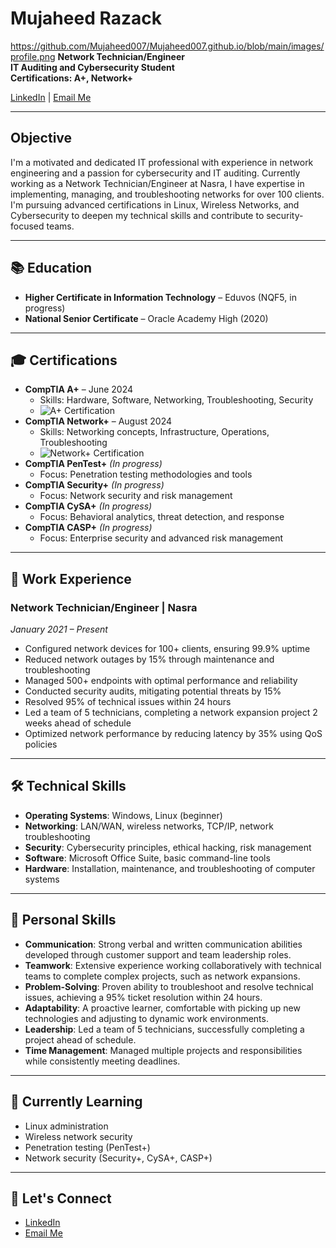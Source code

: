 # Mujaheed Razack
https://github.com/Mujaheed007/Mujaheed007.github.io/blob/main/images/profile.png
**Network Technician/Engineer**  
**IT Auditing and Cybersecurity Student**  
**Certifications: A+, Network+**  

[LinkedIn](https://www.linkedin.com/in/mujaheed-razack) | [Email Me](mailto:razackmujaheed@gmail.com)

---

## Objective
I'm a motivated and dedicated IT professional with experience in network engineering and a passion for cybersecurity and IT auditing. Currently working as a Network Technician/Engineer at Nasra, I have expertise in implementing, managing, and troubleshooting networks for over 100 clients. I'm pursuing advanced certifications in Linux, Wireless Networks, and Cybersecurity to deepen my technical skills and contribute to security-focused teams.

---

## 📚 Education

- **Higher Certificate in Information Technology** – Eduvos (NQF5, in progress)
- **National Senior Certificate** – Oracle Academy High (2020)

---

## 🎓 Certifications

- **CompTIA A+** – June 2024
  - Skills: Hardware, Software, Networking, Troubleshooting, Security
  - ![A+ Certification](https://img.shields.io/badge/CompTIA-A%2B-blue)
- **CompTIA Network+** – August 2024
  - Skills: Networking concepts, Infrastructure, Operations, Troubleshooting
  - ![Network+ Certification](https://img.shields.io/badge/CompTIA-Network%2B-green)
- **CompTIA PenTest+** *(In progress)*
  - Focus: Penetration testing methodologies and tools
- **CompTIA Security+** *(In progress)*
  - Focus: Network security and risk management
- **CompTIA CySA+** *(In progress)*
  - Focus: Behavioral analytics, threat detection, and response
- **CompTIA CASP+** *(In progress)*
  - Focus: Enterprise security and advanced risk management

---

## 💼 Work Experience

### **Network Technician/Engineer | Nasra**
*January 2021 – Present*

- Configured network devices for 100+ clients, ensuring 99.9% uptime
- Reduced network outages by 15% through maintenance and troubleshooting
- Managed 500+ endpoints with optimal performance and reliability
- Conducted security audits, mitigating potential threats by 15%
- Resolved 95% of technical issues within 24 hours
- Led a team of 5 technicians, completing a network expansion project 2 weeks ahead of schedule
- Optimized network performance by reducing latency by 35% using QoS policies

---

## 🛠 Technical Skills

- **Operating Systems**: Windows, Linux (beginner)
- **Networking**: LAN/WAN, wireless networks, TCP/IP, network troubleshooting
- **Security**: Cybersecurity principles, ethical hacking, risk management
- **Software**: Microsoft Office Suite, basic command-line tools
- **Hardware**: Installation, maintenance, and troubleshooting of computer systems
---
  
## 🤝 Personal Skills

- **Communication**: Strong verbal and written communication abilities developed through customer support and team leadership roles.
- **Teamwork**: Extensive experience working collaboratively with technical teams to complete complex projects, such as network expansions.
- **Problem-Solving**: Proven ability to troubleshoot and resolve technical issues, achieving a 95% ticket resolution within 24 hours.
- **Adaptability**: A proactive learner, comfortable with picking up new technologies and adjusting to dynamic work environments.
- **Leadership**: Led a team of 5 technicians, successfully completing a project ahead of schedule.
- **Time Management**: Managed multiple projects and responsibilities while consistently meeting deadlines.

---

## 🌱 Currently Learning
- Linux administration
- Wireless network security
- Penetration testing (PenTest+)
- Network security (Security+, CySA+, CASP+)

---

## 🤝 Let's Connect
- [LinkedIn](https://www.linkedin.com/in/mujaheed-razack)
- [Email Me](mailto:razackmujaheed@gmail.com)
